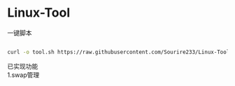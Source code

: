 # Linux-Tool
一键脚本
```bash

curl -o tool.sh https://raw.githubusercontent.com/Sourire233/Linux-Tool/main/tool.sh && chmod +x tool.sh && ./tool.sh
```
已实现功能  
1.swap管理
